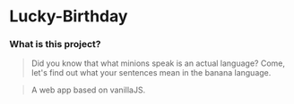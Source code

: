 # Lucky-Birthday
### What is this project?
>Did you know that what minions speak is an actual language? Come, let's find out what your sentences mean in the banana language.

>A web app based on vanillaJS.
